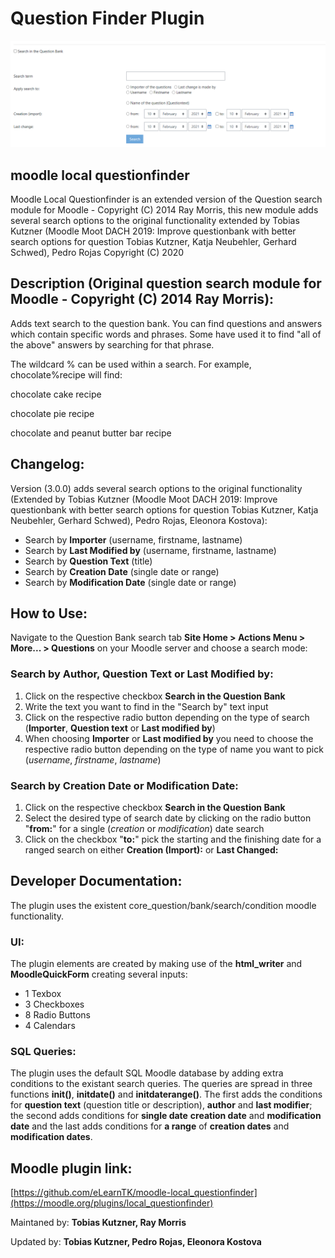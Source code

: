 # Question Finder Plugin

![](questionfinder_screenshot.PNG)
## moodle local questionfinder
Moodle Local Questionfinder is an extended version of the Question search module for Moodle - Copyright (C) 2014 Ray Morris, this new module adds several search options to the original functionality extended by Tobias Kutzner (Moodle Moot DACH 2019: Improve questionbank with better search options for question Tobias Kutzner, Katja Neubehler, Gerhard Schwed), Pedro Rojas Copyright (C) 2020
## Description (Original question search module for Moodle - Copyright (C) 2014 Ray Morris):
Adds text search to the question bank. You can find questions and answers which contain specific words and phrases. Some have used it to find "all of the above" answers by searching for that phrase.  

The wildcard % can be used within a search. For example, chocolate%recipe will find:

chocolate cake recipe

chocolate pie recipe

chocolate and peanut butter bar recipe

## Changelog:
Version (3.0.0) adds several search options to the original functionality (Extended by Tobias Kutzner (Moodle Moot DACH 2019: Improve questionbank with better search options for question Tobias Kutzner, Katja Neubehler, Gerhard Schwed), Pedro Rojas, Eleonora Kostova):

- Search by **Importer** (username, firstname, lastname)
- Search by **Last Modified by** (username, firstname, lastname)
- Search by **Question Text** (title)
- Search by **Creation Date** (single date or range)
- Search by **Modification Date** (single date or range)

## How to Use:
Navigate to the Question Bank search tab **Site Home > Actions Menu > More... > Questions** on your Moodle server and choose a search mode:

### Search by Author, Question Text or Last Modified by:
1) Click on the respective checkbox **Search in the Question Bank**
2) Write the text you want to find in the "Search by" text input
3) Click on the respective radio button depending on the type of search (**Importer**, **Question text** or **Last modified by**)
4) When choosing **Importer** or **Last modified by** you need to choose the respective radio button depending on the type of name you want to pick (*username*, *firstname*, *lastname*)

### Search by Creation Date or Modification Date:
1) Click on the respective checkbox **Search in the Question Bank**
2) Select the desired type of search date by clicking on the radio button "**from:**"  for a single (*creation* or *modification*) date search
3) Click on the checkbox "**to:**" pick the starting and the finishing date for a ranged search on either **Creation (Import):** or **Last Changed:**

## Developer Documentation:
The plugin uses the existent core_question/bank/search/condition moodle functionality.
### UI:
The plugin elements are created by making use of the **html_writer** and **MoodleQuickForm** creating several inputs:
- 1 Texbox
- 3 Checkboxes
- 8 Radio Buttons
- 4 Calendars
### SQL Queries:
The plugin uses the default SQL Moodle database by adding extra conditions to the existant search queries. The queries are spread in three functions **init()**, **initdate()** and **initdaterange()**. The first adds the conditions for **question text** (question title or description), **author** and **last modifier**; the second adds conditions for **single date** **creation date** and **modification date** and the last adds conditions for **a range** of **creation dates** and **modification dates**.
 
 
## Moodle plugin link:
[https://github.com/eLearnTK/moodle-local_questionfinder](https://moodle.org/plugins/local_questionfinder)

Maintaned by: **Tobias Kutzner, Ray Morris** 

Updated by: **Tobias Kutzner, Pedro Rojas, Eleonora Kostova**
